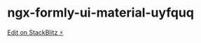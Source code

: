 # ngx-formly-ui-material-uyfquq

[Edit on StackBlitz ⚡️](https://stackblitz.com/edit/ngx-formly-ui-material-uyfquq)